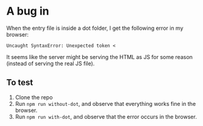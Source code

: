 # A bug in 

When the entry file is inside a dot folder, I get the following error in my browser:

```
Uncaught SyntaxError: Unexpected token <
```

It seems like the server might be serving the HTML as JS for some reason (instead of serving the real JS file).

## To test

1. Clone the repo
2. Run `npm run without-dot`, and observe that everything works fine in the browser.
3. Run `npm run with-dot`, and observe that the error occurs in the browser.
